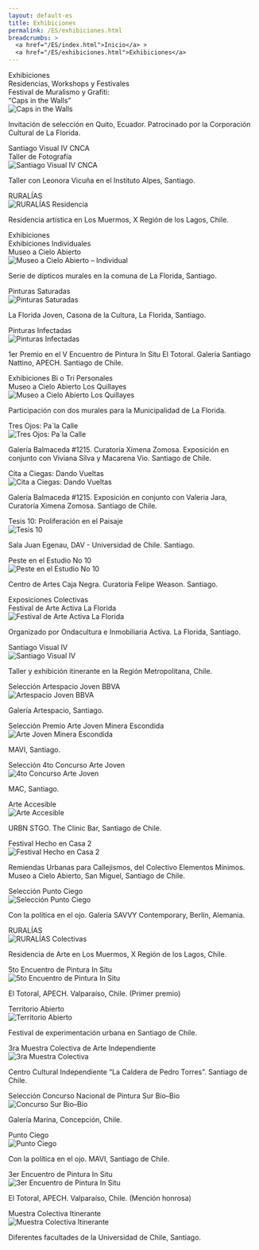 ```yaml
---
layout: default-es
title: Exhibiciones
permalink: /ES/exhibiciones.html
breadcrumbs: >
  <a href="/ES/index.html">Inicio</a> >
  <a href="/ES/exhibiciones.html">Exhibiciones</a>
---
```


<!-- Título principal -->
<div class="titulo">Exhibiciones</div>



<!-- Sección: Residencias, Workshops y Festivales -->
<div class="subtitulo">Residencias, Workshops y Festivales</div>
<div class="timeline-container">
  <div class="timeline">
    <!-- 2018 -->
    <div class="year" data-year="2018">
      <div class="entry">
        <div class="fun-button left">Festival de Muralismo y Grafiti:<br>“Caps in the Walls”</div>
        <div class="text-container">
          <div class="imagen">
            <img src="ruta-de-la-imagen.jpg" alt="Caps in the Walls">
          </div>
          <p>Invitación de selección en Quito, Ecuador. Patrocinado por la Corporación Cultural de La Florida.</p>
        </div>
      </div>
      <div class="entry">
        <div class="fun-button right">Santiago Visual IV CNCA<br>Taller de Fotografía</div>
        <div class="text-container">
          <div class="imagen">
            <img src="ruta-de-la-imagen.jpg" alt="Santiago Visual IV CNCA">
          </div>
          <p>Taller con Leonora Vicuña en el Instituto Alpes, Santiago.</p>
        </div>
      </div>
    </div>
    <!-- 2012 -->
    <div class="year" data-year="2012">
      <div class="entry">
        <div class="fun-button left">RURALÍAS</div>
        <div class="text-container">
          <div class="imagen">
            <img src="ruta-de-la-imagen.jpg" alt="RURALÍAS Residencia">
          </div>
          <p>Residencia artística en Los Muermos, X Región de los Lagos, Chile.</p>
        </div>
      </div>
    </div>
  </div><!-- .timeline -->
</div><!-- .timeline-container -->



<!-- Sección: Experiencia Profesional -->
<div class="subtitulo">Exhibiciones</div>

<!-- Exhibiciones Individuales -->
<div class="subtitulo2">Exhibiciones Individuales</div>
<div class="timeline-container">
  <div class="timeline">
    <!-- 2018 / 2021 -->
    <div class="year" data-year="2018/2021">
      <div class="entry">
        <div class="fun-button right">Museo a Cielo Abierto</div>
        <div class="text-container">
          <div class="imagen">
            <img src="ruta-de-la-imagen.jpg" alt="Museo a Cielo Abierto – Individual">
          </div>
          <p>Serie de dípticos murales en la comuna de La Florida, Santiago.</p>
        </div>
      </div>
    </div>
    <!-- 2015 -->
    <div class="year" data-year="2015">
      <div class="entry">
        <div class="fun-button left">Pinturas Saturadas</div>
        <div class="text-container">
          <div class="imagen">
            <img src="ruta-de-la-imagen.jpg" alt="Pinturas Saturadas">
          </div>
          <p>La Florida Joven, Casona de la Cultura, La Florida, Santiago.</p>
        </div>
      </div>
    </div>
    <!-- 2013 -->
    <div class="year" data-year="2013">
      <div class="entry">
        <div class="fun-button right">Pinturas Infectadas</div>
        <div class="text-container">
          <div class="imagen">
            <img src="ruta-de-la-imagen.jpg" alt="Pinturas Infectadas">
          </div>
          <p>1er Premio en el V Encuentro de Pintura In Situ El Totoral. Galería Santiago Nattino, APECH. Santiago de Chile.</p>
        </div>
      </div>
    </div>
  </div><!-- .timeline -->
</div><!-- .timeline-container -->

<!-- Exhibiciones Bi o Tri Personales -->
<div class="subtitulo2">Exhibiciones Bi o Tri Personales</div>
<div class="timeline-container">
  <div class="timeline">
    <!-- 2023 -->
    <div class="year" data-year="2023">
      <div class="entry">
        <div class="fun-button left">Museo a Cielo Abierto Los Quillayes</div>
        <div class="text-container">
          <div class="imagen">
            <img src="ruta-de-la-imagen.jpg" alt="Museo a Cielo Abierto Los Quillayes">
          </div>
          <p>Participación con dos murales para la Municipalidad de La Florida.</p>
        </div>
      </div>
    </div>
    <!-- 2020 -->
    <div class="year" data-year="2020">
      <div class="entry">
        <div class="fun-button right">Tres Ojos: Pa`la Calle</div>
        <div class="text-container">
          <div class="imagen">
            <img src="ruta-de-la-imagen.jpg" alt="Tres Ojos: Pa`la Calle">
          </div>
          <p>Galería Balmaceda #1215. Curatoría Ximena Zomosa. Exposición en conjunto con Viviana Silva y Macarena Vio. Santiago de Chile.</p>
        </div>
      </div>
    </div>
    <!-- 2016 -->
    <div class="year" data-year="2016">
      <div class="entry">
        <div class="fun-button left">Cita a Ciegas: Dando Vueltas</div>
        <div class="text-container">
          <div class="imagen">
            <img src="ruta-de-la-imagen.jpg" alt="Cita a Ciegas: Dando Vueltas">
          </div>
          <p>Galería Balmaceda #1215. Exposición en conjunto con Valeria Jara, Curatoría Ximena Zomosa. Santiago de Chile.</p>
        </div>
      </div>
    </div>
    <!-- 2010 -->
    <div class="year" data-year="2010">
      <div class="entry">
        <div class="fun-button right">Tesis 10: Proliferación en el Paisaje</div>
        <div class="text-container">
          <div class="imagen">
            <img src="ruta-de-la-imagen.jpg" alt="Tesis 10">
          </div>
          <p>Sala Juan Egenau, DAV - Universidad de Chile. Santiago.</p>
        </div>
      </div>
    </div>
    <!-- 2009 -->
    <div class="year" data-year="2009">
      <div class="entry">
        <div class="fun-button left">Peste en el Estudio No 10</div>
        <div class="text-container">
          <div class="imagen">
            <img src="ruta-de-la-imagen.jpg" alt="Peste en el Estudio No 10">
          </div>
          <p>Centro de Artes Caja Negra. Curatoría Felipe Weason. Santiago.</p>
        </div>
      </div>
    </div>
  </div><!-- .timeline -->
</div><!-- .timeline-container -->

<!-- Exposiciones Colectivas -->
<div class="subtitulo2">Exposiciones Colectivas</div>
<div class="timeline-container">
  <div class="timeline">
    <!-- 2023 -->
    <div class="year" data-year="2023">
      <div class="entry">
        <div class="fun-button right">Festival de Arte Activa La Florida</div>
        <div class="text-container">
          <div class="imagen">
            <img src="ruta-de-la-imagen.jpg" alt="Festival de Arte Activa La Florida">
          </div>
          <p>Organizado por Ondacultura e Inmobiliaria Activa. La Florida, Santiago.</p>
        </div>
      </div>
    </div>
    <!-- 2019 -->
    <div class="year" data-year="2019">
      <div class="entry">
        <div class="fun-button left">Santiago Visual IV</div>
        <div class="text-container">
          <div class="imagen">
            <img src="ruta-de-la-imagen.jpg" alt="Santiago Visual IV">
          </div>
          <p>Taller y exhibición itinerante en la Región Metropolitana, Chile.</p>
        </div>
      </div>
    </div>
    <!-- 2018 -->
    <div class="year" data-year="2018">
      <div class="entry">
        <div class="fun-button right">Selección Artespacio Joven BBVA</div>
        <div class="text-container">
          <div class="imagen">
            <img src="ruta-de-la-imagen.jpg" alt="Artespacio Joven BBVA">
          </div>
          <p>Galería Artespacio, Santiago.</p>
        </div>
      </div>
    </div>
    <!-- 2017 -->
    <div class="year" data-year="2017">
      <div class="entry">
        <div class="fun-button left">Selección Premio Arte Joven Minera Escondida</div>
        <div class="text-container">
          <div class="imagen">
            <img src="ruta-de-la-imagen.jpg" alt="Arte Joven Minera Escondida">
          </div>
          <p>MAVI, Santiago.</p>
        </div>
      </div>
    </div>
    <!-- 2015 -->
    <div class="year" data-year="2015">
      <div class="entry">
        <div class="fun-button right">Selección 4to Concurso Arte Joven</div>
        <div class="text-container">
          <div class="imagen">
            <img src="ruta-de-la-imagen.jpg" alt="4to Concurso Arte Joven">
          </div>
          <p>MAC, Santiago.</p>
        </div>
      </div>
    </div>
    <!-- 2013 -->
    <div class="year" data-year="2013">
      <div class="entry">
        <div class="fun-button left">Arte Accesible</div>
        <div class="text-container">
          <div class="imagen">
            <img src="ruta-de-la-imagen.jpg" alt="Arte Accesible">
          </div>
          <p>URBN STGO. The Clinic Bar, Santiago de Chile.</p>
        </div>
      </div>
      <div class="entry">
        <div class="fun-button right">Festival Hecho en Casa 2</div>
        <div class="text-container">
          <div class="imagen">
            <img src="ruta-de-la-imagen.jpg" alt="Festival Hecho en Casa 2">
          </div>
          <p>Remiendas Urbanas para Callejismos, del Colectivo Elementos Mínimos. Museo a Cielo Abierto, San Miguel, Santiago de Chile.</p>
        </div>
      </div>
      <div class="entry">
        <div class="fun-button left">Selección Punto Ciego</div>
        <div class="text-container">
          <div class="imagen">
            <img src="ruta-de-la-imagen.jpg" alt="Selección Punto Ciego">
          </div>
          <p>Con la política en el ojo. Galería SAVVY Contemporary, Berlín, Alemania.</p>
        </div>
      </div>
    </div>
    <!-- 2012 -->
    <div class="year" data-year="2012">
      <div class="entry">
        <div class="fun-button right">RURALÍAS</div>
        <div class="text-container">
          <div class="imagen">
            <img src="ruta-de-la-imagen.jpg" alt="RURALÍAS Colectivas">
          </div>
          <p>Residencia de Arte en Los Muermos, X Región de los Lagos, Chile.</p>
        </div>
      </div>
      <div class="entry">
        <div class="fun-button left">5to Encuentro de Pintura In Situ</div>
        <div class="text-container">
          <div class="imagen">
            <img src="ruta-de-la-imagen.jpg" alt="5to Encuentro de Pintura In Situ">
          </div>
          <p>El Totoral, APECH. Valparaíso, Chile. (Primer premio)</p>
        </div>
      </div>
    </div>
    <!-- 2011 -->
    <div class="year" data-year="2011">
      <div class="entry">
        <div class="fun-button right">Territorio Abierto</div>
        <div class="text-container">
          <div class="imagen">
            <img src="ruta-de-la-imagen.jpg" alt="Territorio Abierto">
          </div>
          <p>Festival de experimentación urbana en Santiago de Chile.</p>
        </div>
      </div>
      <div class="entry">
        <div class="fun-button left">3ra Muestra Colectiva de Arte Independiente</div>
        <div class="text-container">
          <div class="imagen">
            <img src="ruta-de-la-imagen.jpg" alt="3ra Muestra Colectiva">
          </div>
          <p>Centro Cultural Independiente “La Caldera de Pedro Torres”. Santiago de Chile.</p>
        </div>
      </div>
      <div class="entry">
        <div class="fun-button right">Selección Concurso Nacional de Pintura Sur Bio–Bio</div>
        <div class="text-container">
          <div class="imagen">
            <img src="ruta-de-la-imagen.jpg" alt="Concurso Sur Bio–Bio">
          </div>
          <p>Galería Marina, Concepción, Chile.</p>
        </div>
      </div>
      <div class="entry">
        <div class="fun-button left">Punto Ciego</div>
        <div class="text-container">
          <div class="imagen">
            <img src="ruta-de-la-imagen.jpg" alt="Punto Ciego">
          </div>
          <p>Con la política en el ojo. MAVI, Santiago de Chile.</p>
        </div>
      </div>
      <div class="entry">
        <div class="fun-button right">3er Encuentro de Pintura In Situ</div>
        <div class="text-container">
          <div class="imagen">
            <img src="ruta-de-la-imagen.jpg" alt="3er Encuentro de Pintura In Situ">
          </div>
          <p>El Totoral, APECH. Valparaíso, Chile. (Mención honrosa)</p>
        </div>
      </div>
    </div>
    <!-- 2006 -->
    <div class="year" data-year="2006">
      <div class="entry">
        <div class="fun-button left">Muestra Colectiva Itinerante</div>
        <div class="text-container">
          <div class="imagen">
            <img src="ruta-de-la-imagen.jpg" alt="Muestra Colectiva Itinerante">
          </div>
          <p>Diferentes facultades de la Universidad de Chile, Santiago.</p>
        </div>
      </div>
    </div>
  </div><!-- .timeline -->
</div><!-- .timeline-container -->
